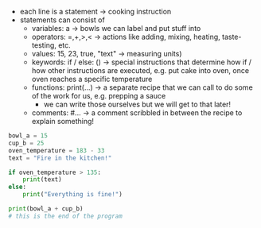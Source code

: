 - each line is a statement -> cooking instruction
- statements can consist of
	- variables: a -> bowls we can label and put stuff into
	- operators: =,+,>,<  -> actions like adding, mixing, heating, taste-testing, etc.
	- values: 15, 23, true, "text" -> measuring units)
	- keywords: if / else: () -> special instructions that determine how if / how other instructions are executed, e.g. put cake into oven, once oven reaches a specific temperature 
	- functions: print(...) -> a separate recipe that we can call to do some of the work for us, e.g. prepping a sauce
		- we can write those ourselves but we will get to that later!
	- comments: #... -> a comment scribbled in between the recipe to explain something!
```python
bowl_a = 15
cup_b = 25
oven_temperature = 183 - 33
text = "Fire in the kitchen!"

if oven_temperature > 135: 
	print(text)
else: 
	print("Everything is fine!")

print(bowl_a + cup_b)
# this is the end of the program
```